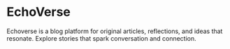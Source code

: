 # EchoVerse
Echoverse is a blog platform for original articles, reflections, and ideas that resonate. Explore stories that spark conversation and connection.
